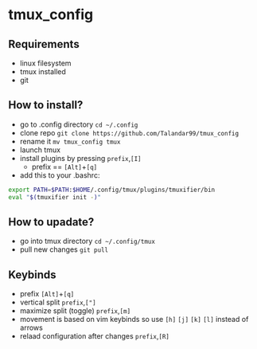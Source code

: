 # tmux_config

## Requirements
- linux filesystem
- tmux installed 
- git 	

## How to install?
- go to .config directory `cd ~/.config`
- clone repo `git clone https://github.com/Talandar99/tmux_config` 
- rename it `mv tmux_config tmux`
- launch tmux 
- install plugins by pressing `prefix`,`[I]`
  - prefix == `[Alt]`+`[q]`
- add this to your .bashrc:
```bash
export PATH=$PATH:$HOME/.config/tmux/plugins/tmuxifier/bin
eval "$(tmuxifier init -)"
```
## How to upadate?
- go into tmux directory `cd ~/.config/tmux`
- pull new changes `git pull`

## Keybinds
- prefix `[Alt]`+`[q]`
- vertical split `prefix`,`["]`
- maximize split (toggle) `prefix`,`[m]`
- movement is based on vim keybinds so use `[h]` `[j]` `[k]` `[l]` instead of arrows
- relaad configuration after changes `prefix`,`[R]`
